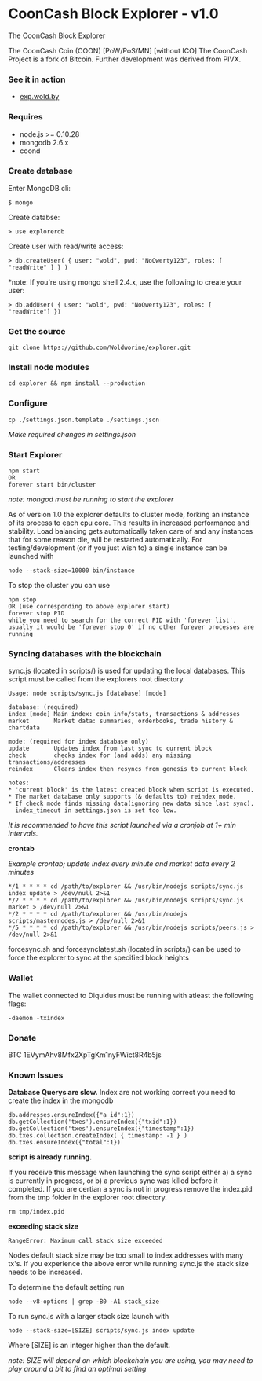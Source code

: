CoonCash Block Explorer - v1.0
================

The CoonCash Block Explorer

The CoonCash Coin (COON) [PoW/PoS/MN] [without ICO]
The CoonCash Project is a fork of Bitcoin. Further development was derived from PIVX. 

### See it in action

*  [exp.wold.by](http://exp.wold.by/)


### Requires

*  node.js >= 0.10.28
*  mongodb 2.6.x
*  coond

### Create database

Enter MongoDB cli:

    $ mongo

Create databse:

    > use explorerdb

Create user with read/write access:

    > db.createUser( { user: "wold", pwd: "NoQwerty123", roles: [ "readWrite" ] } )

*note: If you're using mongo shell 2.4.x, use the following to create your user:

    > db.addUser( { user: "wold", pwd: "NoQwerty123", roles: [ "readWrite"] })

### Get the source

    git clone https://github.com/Woldworine/explorer.git 

### Install node modules

    cd explorer && npm install --production

### Configure

    cp ./settings.json.template ./settings.json

*Make required changes in settings.json*

### Start Explorer
    
    npm start
    OR
    forever start bin/cluster

*note: mongod must be running to start the explorer*

As of version 1.0 the explorer defaults to cluster mode, forking an instance of its process to each cpu core. This results in increased performance and stability. Load balancing gets automatically taken care of and any instances that for some reason die, will be restarted automatically. For testing/development (or if you just wish to) a single instance can be launched with

    node --stack-size=10000 bin/instance

To stop the cluster you can use

    npm stop
    OR (use corresponding to above explorer start)
    forever stop PID
    while you need to search for the correct PID with 'forever list', usually it would be 'forever stop 0' if no other forever processes are running

### Syncing databases with the blockchain

sync.js (located in scripts/) is used for updating the local databases. This script must be called from the explorers root directory.

    Usage: node scripts/sync.js [database] [mode]

    database: (required)
    index [mode] Main index: coin info/stats, transactions & addresses
    market       Market data: summaries, orderbooks, trade history & chartdata

    mode: (required for index database only)
    update       Updates index from last sync to current block
    check        checks index for (and adds) any missing transactions/addresses
    reindex      Clears index then resyncs from genesis to current block

    notes:
    * 'current block' is the latest created block when script is executed.
    * The market database only supports (& defaults to) reindex mode.
    * If check mode finds missing data(ignoring new data since last sync),
      index_timeout in settings.json is set too low.


*It is recommended to have this script launched via a cronjob at 1+ min intervals.*

**crontab**

*Example crontab; update index every minute and market data every 2 minutes*

    */1 * * * * cd /path/to/explorer && /usr/bin/nodejs scripts/sync.js index update > /dev/null 2>&1
    */2 * * * * cd /path/to/explorer && /usr/bin/nodejs scripts/sync.js market > /dev/null 2>&1
    */2 * * * * cd /path/to/explorer && /usr/bin/nodejs scripts/masternodes.js > /dev/null 2>&1
    */5 * * * * cd /path/to/explorer && /usr/bin/nodejs scripts/peers.js > /dev/null 2>&1

forcesync.sh and forcesynclatest.sh (located in scripts/) can be used to force the explorer to sync at the specified block heights

### Wallet

The wallet connected to Diquidus must be running with atleast the following flags:

    -daemon -txindex

### Donate
    
   BTC 1EVymAhv8Mfx2XpTgKm1nyFWict8R4b5js

### Known Issues
**Database Querys are slow.**
Index are not working correct you need to create the index in the mongodb

    db.addresses.ensureIndex({"a_id":1})
    db.getCollection('txes').ensureIndex({"txid":1})
    db.getCollection('txes').ensureIndex({"timestamp":1})
    db.txes.collection.createIndex( { timestamp: -1 } )
    db.txes.ensureIndex({"total":1})

**script is already running.**

If you receive this message when launching the sync script either a) a sync is currently in progress, or b) a previous sync was killed before it completed. If you are certian a sync is not in progress remove the index.pid from the tmp folder in the explorer root directory.

    rm tmp/index.pid

**exceeding stack size**

    RangeError: Maximum call stack size exceeded

Nodes default stack size may be too small to index addresses with many tx's. If you experience the above error while running sync.js the stack size needs to be increased.

To determine the default setting run

    node --v8-options | grep -B0 -A1 stack_size

To run sync.js with a larger stack size launch with

    node --stack-size=[SIZE] scripts/sync.js index update

Where [SIZE] is an integer higher than the default.

*note: SIZE will depend on which blockchain you are using, you may need to play around a bit to find an optimal setting*




